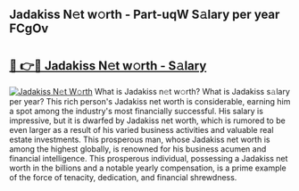 ## Jadakiss N𝚎t w𝚘rth - Part-uqW S𝚊lary per year FCgOv

# <h2><a href="http://gc23zp.nevu.top/?p=Jadakiss">🔗 👉🔴 Jadakiss N𝚎t w𝚘rth - S𝚊lary</a></h2>

[![Jadakiss N𝚎t W𝚘rth](https://i.imgur.com/Oavwk0R.jpeg)](http://gc23zp.nevu.top/?p=Jadakiss)
What is Jadakiss n𝚎t w𝚘rth? What is Jadakiss s𝚊lary per year?
This rich person's Jadakiss net worth is considerable, earning him a spot among the industry's most financially successful. His salary is impressive, but it is dwarfed by Jadakiss net worth, which is rumored to be even larger as a result of his varied business activities and valuable real estate investments. This prosperous man, whose Jadakiss net worth is among the highest globally, is renowned for his business acumen and financial intelligence. This prosperous individual, possessing a Jadakiss net worth in the billions and a notable yearly compensation, is a prime example of the force of tenacity, dedication, and financial shrewdness.

